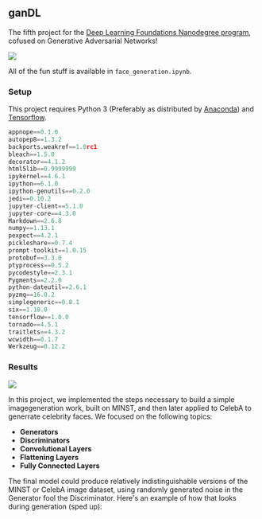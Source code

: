 ## ganDL
The fifth project for the [Deep Learning Foundations Nanodegree program](https://www.udacity.com/course/deep-learning-nanodegree-foundation--nd101), cofused on Generative Adversarial Networks!

![](https://d3ansictanv2wj.cloudfront.net/gan-images-final-d7bdb862726f6fd928a7c859a69c3248.gif)

All of the fun stuff is available in `face_generation.ipynb`.

### Setup

This project requires Python 3 (Preferably as distributed by [Anaconda](https://www.continuum.io/downloads)) and [Tensorflow](https://www.tensorflow.org/).

```python
appnope==0.1.0
autopep8==1.3.2
backports.weakref==1.0rc1
bleach==1.5.0
decorator==4.1.2
html5lib==0.9999999
ipykernel==4.6.1
ipython==6.1.0
ipython-genutils==0.2.0
jedi==0.10.2
jupyter-client==5.1.0
jupyter-core==4.3.0
Markdown==2.6.8
numpy==1.13.1
pexpect==4.2.1
pickleshare==0.7.4
prompt-toolkit==1.0.15
protobuf==3.3.0
ptyprocess==0.5.2
pycodestyle==2.3.1
Pygments==2.2.0
python-dateutil==2.6.1
pyzmq==16.0.2
simplegeneric==0.8.1
six==1.10.0
tensorflow==1.0.0
tornado==4.5.1
traitlets==4.3.2
wcwidth==0.1.7
Werkzeug==0.12.2
```

### Results

![](http://www.kdnuggets.com/wp-content/uploads/generative-adversarial-network.png)

In this project, we implemented the steps necessary to build a simple imagegeneration work, built on MINST, and then later applied to CelebA to generrate celebrity faces. We focused on the following topics: 
* **Generators**
* **Discriminators**
* **Convolutional Layers**
* **Flattening Layers**
* **Fully Connected Layers**

The final model could produce relatively indistinguishable versions of the MINST or CelebA image dataset, using randomly generated noise in the Generator fool the Discriminator. Here's an example of how that looks during generation (sped up):


